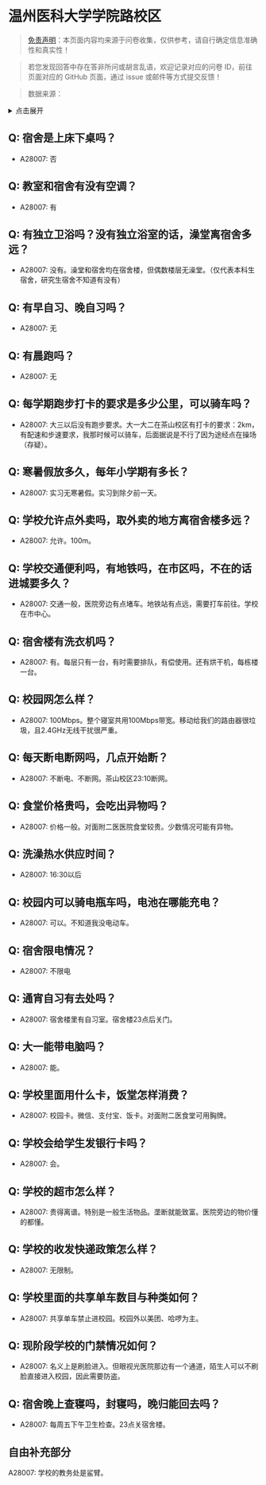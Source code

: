 # 温州医科大学学院路校区

> [免责声明](https://colleges.chat/#_3)：本页面内容均来源于问卷收集，仅供参考，请自行确定信息准确性和真实性！

> 若您发现回答中存在答非所问或胡言乱语，欢迎记录对应的问卷 ID，前往页面对应的 GitHub 页面，通过 issue 或邮件等方式提交反馈！

> 数据来源：

<details><summary>点击展开</summary>
<ul>
<li>A28007: 匿名 (2025 年 05 月)</li>
</ul>
</details>

## Q: 宿舍是上床下桌吗？

- A28007: 否

## Q: 教室和宿舍有没有空调？

- A28007: 有

## Q: 有独立卫浴吗？没有独立浴室的话，澡堂离宿舍多远？

- A28007: 没有。澡堂和宿舍均在宿舍楼，但偶数楼层无澡堂。（仅代表本科生宿舍，研究生宿舍不知道有没有）

## Q: 有早自习、晚自习吗？

- A28007: 无

## Q: 有晨跑吗？

- A28007: 无

## Q: 每学期跑步打卡的要求是多少公里，可以骑车吗？

- A28007: 大三以后没有跑步要求。大一大二在茶山校区有打卡的要求：2km，有配速和步速要求，我那时候可以骑车，后面据说是不行了因为途经点在操场（存疑）。

## Q: 寒暑假放多久，每年小学期有多长？

- A28007: 实习无寒暑假。实习到除夕前一天。

## Q: 学校允许点外卖吗，取外卖的地方离宿舍楼多远？

- A28007: 允许。100m。

## Q: 学校交通便利吗，有地铁吗，在市区吗，不在的话进城要多久？

- A28007: 交通一般，医院旁边有点堵车。地铁站有点远，需要打车前往。学校在市中心。

## Q: 宿舍楼有洗衣机吗？

- A28007: 有。每层只有一台，有时需要排队，有偿使用。还有烘干机，每栋楼一台。

## Q: 校园网怎么样？

- A28007: 100Mbps。整个寝室共用100Mbps带宽。移动给我们的路由器很垃圾，且2.4GHz无线干扰很严重。

## Q: 每天断电断网吗，几点开始断？

- A28007: 不断电、不断网。茶山校区23:10断网。

## Q: 食堂价格贵吗，会吃出异物吗？

- A28007: 价格一般。对面附二医医院食堂较贵。少数情况可能有异物。

## Q: 洗澡热水供应时间？

- A28007: 16:30以后

## Q: 校园内可以骑电瓶车吗，电池在哪能充电？

- A28007: 可以。不知道我没电动车。

## Q: 宿舍限电情况？

- A28007: 不限电

## Q: 通宵自习有去处吗？

- A28007: 宿舍楼里有自习室。宿舍楼23点后关门。

## Q: 大一能带电脑吗？

- A28007: 能。

## Q: 学校里面用什么卡，饭堂怎样消费？

- A28007: 校园卡。微信、支付宝、饭卡。对面附二医食堂可用胸牌。

## Q: 学校会给学生发银行卡吗？

- A28007: 会。

## Q: 学校的超市怎么样？

- A28007: 贵得离谱。特别是一般生活物品。垄断就能致富。医院旁边的物价懂的都懂。

## Q: 学校的收发快递政策怎么样？

- A28007: 无限制。

## Q: 学校里面的共享单车数目与种类如何？

- A28007: 共享单车禁止进校园。校园外以美团、哈啰为主。

## Q: 现阶段学校的门禁情况如何？

- A28007: 名义上是刷脸进入。但眼视光医院那边有一个通道，陌生人可以不刷脸直接进入校园，因此需要防盗。

## Q: 宿舍晚上查寝吗，封寝吗，晚归能回去吗？

- A28007: 每周五下午卫生检查。23点关宿舍楼。

## 自由补充部分

A28007: 学校的教务处是鲨臂。